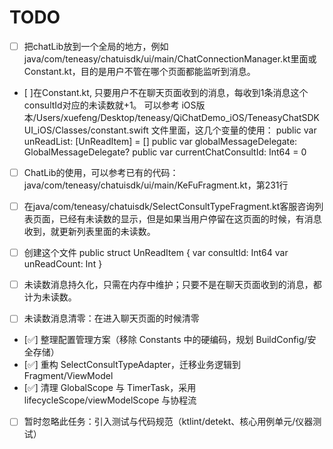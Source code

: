 # TODO

- [ ] 把chatLib放到一个全局的地方，例如java/com/teneasy/chatuisdk/ui/main/ChatConnectionManager.kt里面或Constant.kt，目的是用户不管在哪个页面都能监听到消息。
- [ ]在Constant.kt, 只要用户不在聊天页面收到的消息，每收到1条消息这个consultId对应的未读数就+1。
可以参考 iOS版本/Users/xuefeng/Desktop/teneasy/QiChatDemo_iOS/TeneasyChatSDKUI_iOS/Classes/constant.swift 文件里面，这几个变量的使用：
public var unReadList: [UnReadItem] = []
public var globalMessageDelegate: GlobalMessageDelegate?
public var currentChatConsultId: Int64 = 0
- [ ] ChatLib的使用，可以参考已有的代码：java/com/teneasy/chatuisdk/ui/main/KeFuFragment.kt，第231行
- [ ] 在java/com/teneasy/chatuisdk/SelectConsultTypeFragment.kt客服咨询列表页面，已经有未读数的显示，但是如果当用户停留在这页面的时候，有消息收到，就更新列表里面的未读数。
- [ ]  创建这个文件
public struct UnReadItem {
    var consultId: Int64
    var unReadCount: Int
}
- [ ] 未读数消息持久化，只需在内存中维护；只要不是在聊天页面收到的消息，都计为未读数。
- [ ] 未读数消息清零：在进入聊天页面的时候清零


- [✅] 整理配置管理方案（移除 Constants 中的硬编码，规划 BuildConfig/安全存储）
- [✅] 重构 SelectConsultTypeAdapter，迁移业务逻辑到 Fragment/ViewModel
- [✅] 清理 GlobalScope 与 TimerTask，采用 lifecycleScope/viewModelScope 与协程流
- [ ] 暂时忽略此任务：引入测试与代码规范（ktlint/detekt、核心用例单元/仪器测试）
